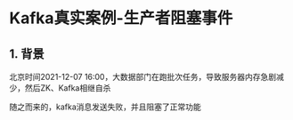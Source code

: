 # Kafka真实案例-生产者阻塞事件

## 1. 背景

北京时间2021-12-07 16:00，大数据部门在跑批次任务，导致服务器内存急剧减少，然后ZK、Kafka相继自杀

随之而来的，kafka消息发送失败，并且阻塞了正常功能






